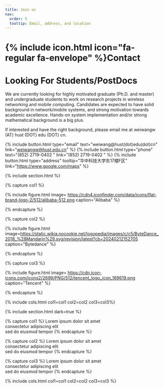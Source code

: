 ```yaml
---
title: Join us
nav:
  order: 5
  tooltip: Email, address, and location
---
```


# {% include icon.html icon="fa-regular fa-envelope" %}Contact

Looking For Students/PostDocs
======
We are currently looking for highly motivated graduate (Ph.D. and master) and undergraduate students to work on research projects in wireless networking and mobile computing.
Candidates are expected to have solid background in network/mobile systems, and strong motivation towards academic excellence.
Hands-on system implementation and/or strong mathematical background is a big plus.

If interested and have the right background, please email me at weiwangw (AT) hust (DOT) edu (DOT) cn.

{%
  include button.html
  type="email"
  text="weiwang@hust(dot)edu(dot)cn"
  link="weiwangw@hust.edu.cn"
%}
{%
  include button.html
  type="phone"
  text="(852) 2719-0402 "
  link="(852) 2719-0402 "
%}
{%
  include button.html
  type="address"
  tooltip="华中科技大学东17楼F区"
  link="https://www.google.com/maps"
%}

{% include section.html %}

{% capture col1 %}

{%
  include figure.html
  image= https://cdn4.iconfinder.com/data/icons/flat-brand-logo-2/512/alibaba-512.png
  caption="Alibaba"
%}

{% endcapture %}

{% capture col2 %}

{%
  include figure.html
  image=https://static.wikia.nocookie.net/logopedia/images/c/c5/ByteDance_2018_%28Mandarin%29.svg/revision/latest?cb=20240212152705
  caption="Bytedance"
%}

{% endcapture %}

{% capture col3 %}

{%
  include figure.html
  image= https://cdn.icon-icons.com/icons2/2699/PNG/512/tencent_logo_icon_169619.png
  caption="Tencent"
%}

{% endcapture %}

{% include cols.html col1=col1 col2=col2 col3=col3%}

{% include section.html dark=true %}

{% capture col1 %}
Lorem ipsum dolor sit amet  
consectetur adipiscing elit  
sed do eiusmod tempor
{% endcapture %}

{% capture col2 %}
Lorem ipsum dolor sit amet  
consectetur adipiscing elit  
sed do eiusmod tempor
{% endcapture %}

{% capture col3 %}
Lorem ipsum dolor sit amet  
consectetur adipiscing elit  
sed do eiusmod tempor
{% endcapture %}

{% include cols.html col1=col1 col2=col2 col3=col3 %}
